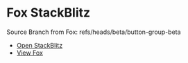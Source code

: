 # Fox StackBlitz

Source Branch from Fox: refs/heads/beta/button-group-beta

- [Open StackBlitz](https://stackblitz.com/github/assecosolutions/fox-stackblitz/tree/cf9f18de5d925077c5d811342223f63ab91723ef?terminal=start)
- [View Fox](https://github.com/assecosolutions/fox/tree/8f491c878894b20e36f97340db1b5e16f044b44a)
